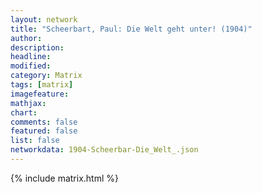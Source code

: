 ```yaml
---
layout: network
title: "Scheerbart, Paul: Die Welt geht unter! (1904)"
author:
description:
headline:
modified:
category: Matrix
tags: [matrix]
imagefeature: 
mathjax: 
chart: 
comments: false
featured: false
list: false
networkdata: 1904-Scheerbar-Die_Welt_.json
---
```

{% include matrix.html %}
